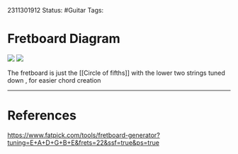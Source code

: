 2311301912
	Status: #Guitar
		Tags: 


# Fretboard Diagram

<img src = 'https://i.imgur.com/atXvCYx.jpeg'>


<img src = 'https://www.fatpick.com/tuning/fretboard.svg?tuning=E+A+D+G+B+E&frets=22&ssf=true&ps=true'>

The fretboard is just the [[Circle of fifths]] with the lower two strings tuned down , for easier chord creation


---
# References
https://www.fatpick.com/tools/fretboard-generator?tuning=E+A+D+G+B+E&frets=22&ssf=true&ps=true